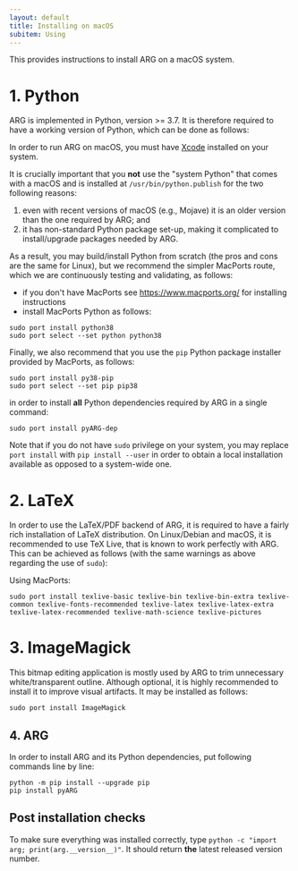 ```yaml
---
layout: default
title: Installing on macOS
subitem: Using
---
```


This provides instructions to install ARG on a macOS system.

# 1. Python

ARG is implemented in Python, version >= 3.7. It is therefore required to have a working version of Python, which can be done as follows:

<!-- (note that super-user/sudoer/administrator permissions are required to follow the instructions below -- contact sysadmin to get those rights) -->


In order to run ARG on macOS, you must have [Xcode](https://developer.apple.com/xcode/) installed on your system.

It is crucially important that you **not** use the "system Python" that comes with a macOS and is installed at `/usr/bin/python.publish` for the two following reasons:  
1. even with recent versions of macOS (e.g., Mojave) it is an older version than the one required by ARG; and
2. it has non-standard Python package set-up, making it complicated to install/upgrade packages needed by ARG.

As a result, you may build/install Python from scratch (the pros and cons are the same for Linux), but we recommend the simpler MacPorts route, which we are continuously testing and validating, as follows:

-   if you don't have MacPorts see <https://www.macports.org/> for installing instructions
-   install MacPorts Python as follows:
```  
sudo port install python38
sudo port select --set python python38
```
Finally, we also recommend that you use the `pip` Python package installer provided by MacPorts, as follows:
```
sudo port install py38-pip
sudo port select --set pip pip38
```
in order to install **all** Python dependencies required by ARG in a single command:
```
sudo port install pyARG-dep
``` 

Note that if you do not have `sudo` privilege on your system, you may replace `port install` with `pip install --user` in order to obtain a local installation available as opposed to a system-wide one.

# 2. LaTeX

In order to use the LaTeX/PDF backend of ARG, it is required to have a fairly rich installation of LaTeX distribution. On Linux/Debian and macOS, it is recommended to use TeX Live, that is known to work perfectly with ARG. This can be achieved as follows (with the same warnings as above regarding the use of `sudo`):

Using MacPorts:
```
sudo port install texlive-basic texlive-bin texlive-bin-extra texlive-common texlive-fonts-recommended texlive-latex texlive-latex-extra texlive-latex-recommended texlive-math-science texlive-pictures
```

# 3. ImageMagick

This bitmap editing application is mostly used by ARG to trim unnecessary white/transparent outline. Although optional, it is highly recommended to install it to improve visual artifacts.
It may be installed as follows:
```
sudo port install ImageMagick
```

## 4. ARG 

In order to install ARG and its Python dependencies, put following commands line by line:
```
python -m pip install --upgrade pip
pip install pyARG
```

## Post installation checks

To make sure everything was installed correctly, type `python -c "import arg; print(arg.__version__)"`. It should return **the** latest released version number. 